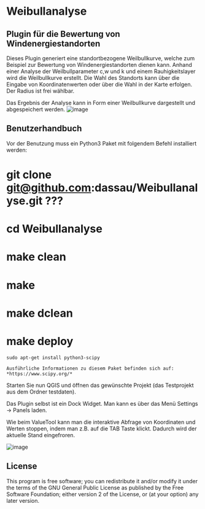 Weibullanalyse
==============

Plugin für die Bewertung von Windenergiestandorten
--------------------------------------------------


Dieses Plugin generiert eine standortbezogene Weilbullkurve, welche zum Beispiel zur Bewertung von Windenergiestandorten dienen kann. Anhand einer Analyse der Weilbullparameter c,w und k und einem Rauhigkeitslayer wird die Weilbullkurve erstellt. Die Wahl des Standorts kann über die Eingabe von Koordinatenwerten oder über die Wahl in der Karte erfolgen. Der Radius ist frei wählbar.

Das Ergebnis der Analyse kann in Form einer Weilbullkurve dargestellt und abgespeichert werden.
![image](https://github.com/gbd-consult/Weibullanalyse/images/weibull_result.png?raw=true)



Benutzerhandbuch
----------------

Vor der Benutzung muss ein Python3 Paket mit folgendem Befehl installiert werden:

# git clone git@github.com:dassau/Weibullanalyse.git ???
# cd Weibullanalyse
# make clean
# make
# make dclean
# make deploy

    sudo apt-get install python3-scipy

    Ausführliche Informationen zu diesem Paket befinden sich auf: *https://www.scipy.org/*

Starten Sie nun QGIS und öffnen das gewünschte Projekt (das Testprojekt aus dem Ordner testdaten).

Das Plugin selbst ist ein Dock Widget. Man kann es über das Menü Settings -> Panels laden.

Wie beim ValueTool kann man die interaktive Abfrage von Koordinaten und Werten stoppen, indem man z.B. auf die TAB Taste klickt. Dadurch wird der aktuelle Stand eingefroren.

![image](https://github.com/gbd-consult/Weibullanalyse/images/weibull_blank.png?raw=true)




## License

This program is free software; you can redistribute it and/or modify it under the terms of the
GNU General Public License as published by the Free Software Foundation; either version 2 of the
License, or (at your option) any later version.
